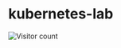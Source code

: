 # kubernetes-lab

![Visitor count](https://shields-io-visitor-counter.herokuapp.com/badge?page=vanalex.kubernetes-lab)